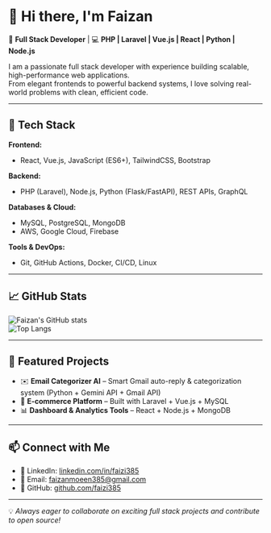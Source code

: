 # 👋 Hi there, I'm Faizan  

🚀 **Full Stack Developer** | 💻 **PHP | Laravel | Vue.js | React | Python | Node.js**  

I am a passionate full stack developer with experience building scalable, high-performance web applications.  
From elegant frontends to powerful backend systems, I love solving real-world problems with clean, efficient code.  

---

## 🔧 Tech Stack  

**Frontend:**  
- React, Vue.js, JavaScript (ES6+), TailwindCSS, Bootstrap  

**Backend:**  
- PHP (Laravel), Node.js, Python (Flask/FastAPI), REST APIs, GraphQL  

**Databases & Cloud:**  
- MySQL, PostgreSQL, MongoDB  
- AWS, Google Cloud, Firebase  

**Tools & DevOps:**  
- Git, GitHub Actions, Docker, CI/CD, Linux  

---

## 📈 GitHub Stats  

![Faizan's GitHub stats](https://github-readme-stats.vercel.app/api?username=faizi385&show_icons=true&theme=radical)  
![Top Langs](https://github-readme-stats.vercel.app/api/top-langs/?username=faizi385&layout=compact&theme=radical)  

---

## 🌟 Featured Projects  

- ✉️ **Email Categorizer AI** – Smart Gmail auto-reply & categorization system (Python + Gemini API + Gmail API)  
- 🛒 **E-commerce Platform** – Built with Laravel + Vue.js + MySQL  
- 📊 **Dashboard & Analytics Tools** – React + Node.js + MongoDB  

---

## 📫 Connect with Me  

- 💼 LinkedIn: [linkedin.com/in/faizi385](https://www.linkedin.com/in/faizan-moeen-918660350)  
- 📧 Email: [faizanmoeen385@gmail.com](mailto:faizanmoeen385@gmail.com)  
- 🐙 GitHub: [github.com/faizi385](https://github.com/faizi385)  

---

💡 *Always eager to collaborate on exciting full stack projects and contribute to open source!*  
